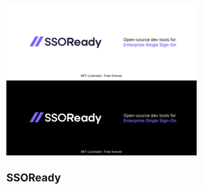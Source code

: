 <p align="center">
<img src="https://github.com/ucarion/documentation/blob/main/Frame%2024%20(1).png?raw=true#gh-light-mode-only">
<img src="https://github.com/ucarion/documentation/blob/main/Frame%2025%20(1).png?raw=true#gh-dark-mode-only">
</p>

# SSOReady
